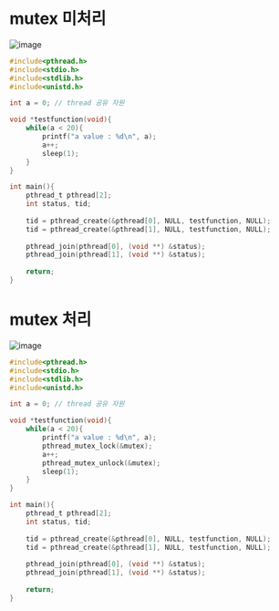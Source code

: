 mutex 미처리
============
![image](https://user-images.githubusercontent.com/70207093/196887742-52da668b-8c3b-4764-9311-7d6f164c52df.png)
```c
#include<pthread.h>
#include<stdio.h>
#include<stdlib.h>
#include<unistd.h>

int a = 0; // thread 공유 자원

void *testfunction(void){
    while(a < 20){
        printf("a value : %d\n", a);
        a++;
        sleep(1);
    }
}

int main(){
    pthread_t pthread[2];
    int status, tid;
    
    tid = pthread_create(&pthread[0], NULL, testfunction, NULL);
    tid = pthread_create(&pthread[1], NULL, testfunction, NULL);
    
    pthread_join(pthread[0], (void **) &status);
    pthread_join(pthread[1], (void **) &status);
    
    return;
}
```

mutex 처리
==========
![image](https://user-images.githubusercontent.com/70207093/196888516-12d862ca-7ac4-42a9-a7ba-5c265056bbbb.png)
```c
#include<pthread.h>
#include<stdio.h>
#include<stdlib.h>
#include<unistd.h>

int a = 0; // thread 공유 자원

void *testfunction(void){
    while(a < 20){
        printf("a value : %d\n", a);
        pthread_mutex_lock(&mutex);
        a++;
        pthread_mutex_unlock(&mutex);
        sleep(1);
    }
}

int main(){
    pthread_t pthread[2];
    int status, tid;
    
    tid = pthread_create(&pthread[0], NULL, testfunction, NULL);
    tid = pthread_create(&pthread[1], NULL, testfunction, NULL);
    
    pthread_join(pthread[0], (void **) &status);
    pthread_join(pthread[1], (void **) &status);
    
    return;
}
```
